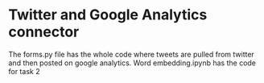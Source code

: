 # Twitter and Google Analytics connector
The forms.py file has the whole code where tweets are pulled from twitter and then posted on google analytics.
Word embedding.ipynb has the code for task 2
